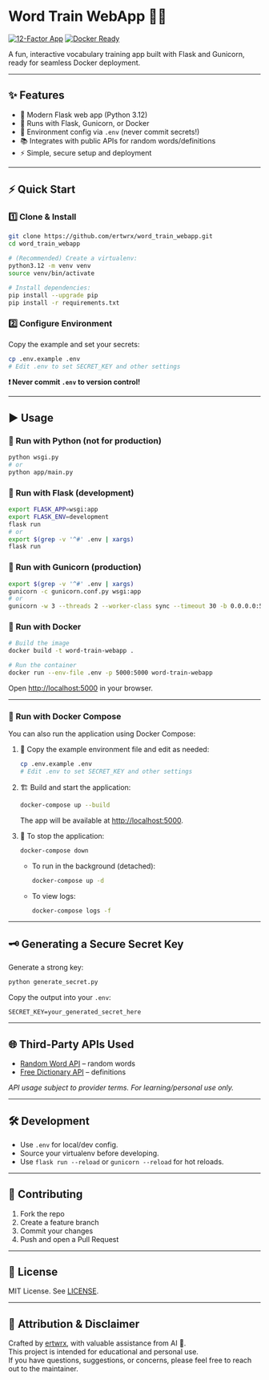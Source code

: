 # Word Train WebApp 🧠📝

[![12-Factor App](https://img.shields.io/badge/12--Factor-Compliant-brightgreen?logo=checkmarx&logoColor=white)](https://12factor.net/)
[![Docker Ready](https://img.shields.io/badge/Docker-Ready-blue?logo=docker&logoColor=white)](https://www.docker.com/)

A fun, interactive vocabulary training app built with Flask and Gunicorn, ready for seamless Docker deployment.

---

## ✨ Features

- 🚀 Modern Flask web app (Python 3.12)
- 🔄 Runs with Flask, Gunicorn, or Docker
- 🔐 Environment config via `.env` (never commit secrets!)
- 📚 Integrates with public APIs for random words/definitions
- ⚡ Simple, secure setup and deployment

---

## ⚡ Quick Start

### 1️⃣ Clone & Install

```bash
git clone https://github.com/ertwrx/word_train_webapp.git
cd word_train_webapp

# (Recommended) Create a virtualenv:
python3.12 -m venv venv
source venv/bin/activate

# Install dependencies:
pip install --upgrade pip
pip install -r requirements.txt
```

### 2️⃣ Configure Environment

Copy the example and set your secrets:
```bash
cp .env.example .env
# Edit .env to set SECRET_KEY and other settings
```

**❗ Never commit `.env` to version control!**

---

## ▶️ Usage

### 🐍 Run with Python (not for production)
```bash
python wsgi.py
# or
python app/main.py
```

### 🧪 Run with Flask (development)
```bash
export FLASK_APP=wsgi:app
export FLASK_ENV=development
flask run
# or
export $(grep -v '^#' .env | xargs)
flask run
```

### 🦄 Run with Gunicorn (production)
```bash
export $(grep -v '^#' .env | xargs)
gunicorn -c gunicorn.conf.py wsgi:app
# or
gunicorn -w 3 --threads 2 --worker-class sync --timeout 30 -b 0.0.0.0:5000 wsgi:app
```

### 🐳 Run with Docker
```bash
# Build the image
docker build -t word-train-webapp .

# Run the container
docker run --env-file .env -p 5000:5000 word-train-webapp
```
Open [http://localhost:5000](http://localhost:5000) in your browser.

---

### 🐙 Run with Docker Compose

You can also run the application using Docker Compose:

1. 📝 Copy the example environment file and edit as needed:
   ```bash
   cp .env.example .env
   # Edit .env to set SECRET_KEY and other settings
   ```

2. 🏗️ Build and start the application:
   ```bash
   docker-compose up --build
   ```

   The app will be available at [http://localhost:5000](http://localhost:5000).

3. 🛑 To stop the application:
   ```bash
   docker-compose down
   ```

   - To run in the background (detached):
     ```bash
     docker-compose up -d
     ```
   - To view logs:
     ```bash
     docker-compose logs -f
     ```

---

## 🗝️ Generating a Secure Secret Key

Generate a strong key:
```bash
python generate_secret.py
```
Copy the output into your `.env`:
```
SECRET_KEY=your_generated_secret_here
```

---

## 🌐 Third-Party APIs Used

- [Random Word API](https://random-word-api.vercel.app/) – random words
- [Free Dictionary API](https://dictionaryapi.dev/) – definitions

*API usage subject to provider terms. For learning/personal use only.*

---

## 🛠️ Development

- Use `.env` for local/dev config.
- Source your virtualenv before developing.
- Use `flask run --reload` or `gunicorn --reload` for hot reloads.

---

## 🤝 Contributing

1. Fork the repo
2. Create a feature branch
3. Commit your changes
4. Push and open a Pull Request

---

## 📄 License

MIT License. See [LICENSE](LICENSE).

---

## 🙏 Attribution & Disclaimer

Crafted by [ertwrx](https://github.com/ertwrx), with valuable assistance from AI 🤖.  
This project is intended for educational and personal use.  
If you have questions, suggestions, or concerns, please feel free to reach out to the maintainer.


